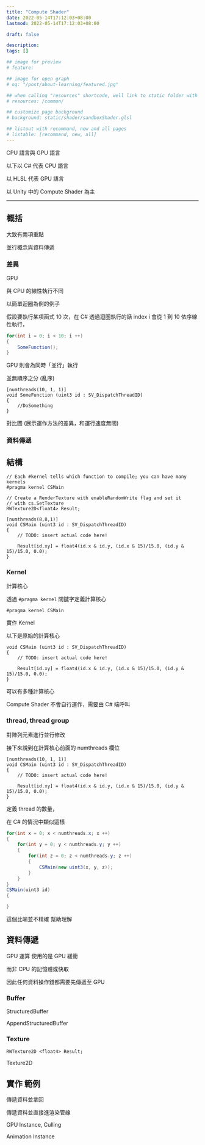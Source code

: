 ```yaml
---
title: "Compute Shader"
date: 2022-05-14T17:12:03+08:00
lastmod: 2022-05-14T17:12:03+08:00

draft: false

description:
tags: []

## image for preview
# feature: 

## image for open graph
# og: "/post/about-learning/featured.jpg"

## when calling "resources" shortcode, well link to static folder with this path 
# resources: /common/

## customize page background
# background: static/shader/sandboxShader.glsl

## listout with recommand, new and all pages
# listable: [recommand, new, all]
---
```


<!--more-->

CPU 語言與 
GPU 語言

以下以 C# 代表 CPU 語言

以 HLSL 代表 GPU 語言

以 Unity 中的 Compute Shader 為主

---

## 概括

大致有兩項重點

並行概念與資料傳遞

### 差異

GPU

與 CPU 的線性執行不同

以簡單迴圈為例的例子

假設要執行某項函式 10 次，在 C# 透過迴圈執行的話 index i 會從 1 到 10 依序線性執行，

```cs
for(int i = 0; i < 10; i ++)
{
    SomeFunction();
}
```

GPU 則會為同時「並行」執行

並無順序之分 (亂序)

```hlsl
[numthreads(10, 1, 1)]
void SomeFunction (uint3 id : SV_DispatchThreadID)
{
    //DoSomething
}
```

對比圖 (展示運作方法的差異，和運行速度無關)

### 資料傳遞

## 結構

```hlsl
// Each #kernel tells which function to compile; you can have many kernels
#pragma kernel CSMain

// Create a RenderTexture with enableRandomWrite flag and set it
// with cs.SetTexture
RWTexture2D<float4> Result;

[numthreads(8,8,1)]
void CSMain (uint3 id : SV_DispatchThreadID)
{
    // TODO: insert actual code here!

    Result[id.xy] = float4(id.x & id.y, (id.x & 15)/15.0, (id.y & 15)/15.0, 0.0);
}

```

### Kernel

計算核心

透過 `#pragma kernel` 關鍵字定義計算核心

```hlsl
#pragma kernel CSMain
```

實作 Kernel

以下是原始的計算核心

```hlsl
void CSMain (uint3 id : SV_DispatchThreadID)
{
    // TODO: insert actual code here!

    Result[id.xy] = float4(id.x & id.y, (id.x & 15)/15.0, (id.y & 15)/15.0, 0.0);
}
```

可以有多種計算核心

Compute Shader 不會自行運作，需要由 C# 端呼叫

### thread, thread group

對陣列元素進行並行修改

接下來說到在計算核心前面的 numthreads 欄位

```
[numthreads(10, 1, 1)]
void CSMain (uint3 id : SV_DispatchThreadID)
{
    // TODO: insert actual code here!

    Result[id.xy] = float4(id.x & id.y, (id.x & 15)/15.0, (id.y & 15)/15.0, 0.0);
}
```

定義 thread 的數量，

在 C# 的情況中類似這樣 

```cs
for(int x = 0; x < numthreads.x; x ++)
{
    for(int y = 0; y < numthreads.y; y ++)
    {
        for(int z = 0; z < numthreads.y; z ++)
        {
            CSMain(new uint3(x, y, z));
        }
    }
}
CSMain(uint3 id)
{

}
```

這個比喻並不精確 幫助理解

## 資料傳遞

GPU 運算 使用的是 GPU 緩衝

而非 CPU 的記憶體或快取

因此任何資料操作錢都需要先傳遞至 GPU

### Buffer

StructuredBuffer

AppendStructuredBuffer

### Texture


`RWTexture2D <float4> Result;`

Texture2D

## 實作 範例

傳遞資料並拿回

傳遞資料並直接進渲染管線

GPU Instance, Culling

Animation Instance


